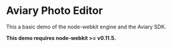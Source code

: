 # Aviary Photo Editor

This a basic demo of the node-webkit engine and the Aviary SDK.

**This demo requires node-webkit >= v0.11.5.**
